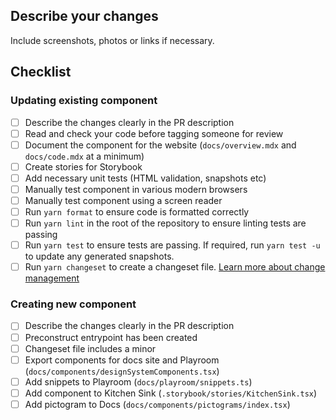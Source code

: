 ## Describe your changes

Include screenshots, photos or links if necessary.

## Checklist

### Updating existing component

- [ ] Describe the changes clearly in the PR description
- [ ] Read and check your code before tagging someone for review
- [ ] Document the component for the website (`docs/overview.mdx` and `docs/code.mdx` at a minimum)
- [ ] Create stories for Storybook
- [ ] Add necessary unit tests (HTML validation, snapshots etc)
- [ ] Manually test component in various modern browsers
- [ ] Manually test component using a screen reader
- [ ] Run `yarn format` to ensure code is formatted correctly
- [ ] Run `yarn lint` in the root of the repository to ensure linting tests are passing
- [ ] Run `yarn test` to ensure tests are passing. If required, run `yarn test -u` to update any generated snapshots.
- [ ] Run `yarn changeset` to create a changeset file. [Learn more about change management]()

### Creating new component

- [ ] Describe the changes clearly in the PR description
- [ ] Preconstruct entrypoint has been created
- [ ] Changeset file includes a minor
- [ ] Export components for docs site and Playroom (`docs/components/designSystemComponents.tsx`)
- [ ] Add snippets to Playroom (`docs/playroom/snippets.ts`)
- [ ] Add component to Kitchen Sink (`.storybook/stories/KitchenSink.tsx`)
- [ ] Add pictogram to Docs (`docs/components/pictograms/index.tsx`)
